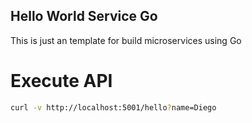 ## Hello World Service Go

This is just an template for build microservices using Go

# Execute API
```bash
curl -v http://localhost:5001/hello?name=Diego
```